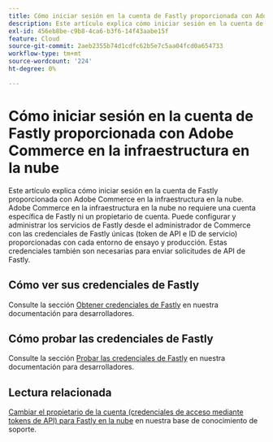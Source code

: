 ```yaml
---
title: Cómo iniciar sesión en la cuenta de Fastly proporcionada con Adobe Commerce en la infraestructura en la nube
description: Este artículo explica cómo iniciar sesión en la cuenta de Fastly proporcionada con Adobe Commerce en la infraestructura en la nube. Adobe Commerce en la infraestructura en la nube no requiere una cuenta específica de Fastly ni un propietario de cuenta. Puede configurar y administrar los servicios de Fastly desde el administrador de Commerce con las credenciales de Fastly únicas (token de API e ID de servicio) proporcionadas con cada entorno de ensayo y producción. Estas credenciales también son necesarias para enviar solicitudes de API de Fastly.
exl-id: 456eb8be-c9b8-4ca6-b3f6-14f43aabe15f
feature: Cloud
source-git-commit: 2aeb2355b74d1cdfc62b5e7c5aa04fcd0a654733
workflow-type: tm+mt
source-wordcount: '224'
ht-degree: 0%

---
```


# Cómo iniciar sesión en la cuenta de Fastly proporcionada con Adobe Commerce en la infraestructura en la nube

Este artículo explica cómo iniciar sesión en la cuenta de Fastly proporcionada con Adobe Commerce en la infraestructura en la nube. Adobe Commerce en la infraestructura en la nube no requiere una cuenta específica de Fastly ni un propietario de cuenta. Puede configurar y administrar los servicios de Fastly desde el administrador de Commerce con las credenciales de Fastly únicas (token de API e ID de servicio) proporcionadas con cada entorno de ensayo y producción. Estas credenciales también son necesarias para enviar solicitudes de API de Fastly.

## Cómo ver sus credenciales de Fastly

Consulte la sección [Obtener credenciales de Fastly](https://experienceleague.adobe.com/en/docs/commerce-cloud-service/user-guide/cdn/setup-fastly/fastly-configuration#cloud-fastly-creds) en nuestra documentación para desarrolladores.

## Cómo probar las credenciales de Fastly

Consulte la sección [Probar las credenciales de Fastly](https://experienceleague.adobe.com/en/docs/commerce-cloud-service/user-guide/cdn/setup-fastly/fastly-configuration#test-the-fastly-credentials) en nuestra documentación para desarrolladores.

## Lectura relacionada

[Cambiar el propietario de la cuenta (credenciales de acceso mediante tokens de API) para Fastly en la nube](/help/how-to/general/change-account-owner-access-credentials-via-api-tokens-for-fastly-on-cloud.md) en nuestra base de conocimiento de soporte.
